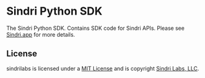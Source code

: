 # Sindri Python SDK

The Sindri Python SDK.
Contains SDK code for Sindri APIs. Please see [Sindri.app](https://sindri.app) for more details.

## License

sindrilabs is licensed under a [MIT License](LICENSE) and is copyright [Sindri Labs, LLC](https://sindri.app).